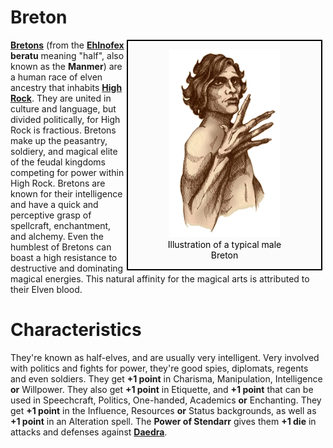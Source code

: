 # Breton

<div style="float: right; margin-right: 1%; background: #fbfbfc; border: 2px black solid;">
	<figure>
		<center><img src="/uploads/races/breton.png"
			height="300"
			alt="Breton">
		<figcaption style="color:black; margin-left: 2%; margin-right: 2%;">Illustration of a typical male Breton</figcaption></center>
	</figure>
</div>

**[Bretons](https://en.uesp.net/wiki/Lore:Breton)** (from the **[Ehlnofex](https://en.uesp.net/wiki/Lore:Ehlnofex_Languages)** **beratu** meaning "half", also known as the **Manmer**) are a human race of elven ancestry that inhabits **[High Rock](https://en.uesp.net/wiki/Lore:High_Rock)**. They are united in culture and language, but divided politically, for High Rock is fractious. Bretons make up the peasantry, soldiery, and magical elite of the feudal kingdoms competing for power within High Rock. Bretons are known for their intelligence and have a quick and perceptive grasp of spellcraft, enchantment, and alchemy. Even the humblest of Bretons can boast a high resistance to destructive and dominating magical energies. This natural affinity for the magical arts is attributed to their Elven blood.

# Characteristics
They're known as half-elves, and are usually very intelligent. Very involved with politics and fights for power, they're good spies, diplomats, regents and even soldiers. They get **+1 point** in Charisma, Manipulation, Intelligence **or** Willpower. They also get **+1 point** in Etiquette, and **+1 point** that can be used in Speechcraft, Politics, One-handed, Academics **or** Enchanting. They get **+1 point** in the Influence, Resources **or** Status backgrounds, as well as **+1 point** in an Alteration spell. The **Power of Stendarr** gives them **+1 die** in attacks and defenses against **[Daedra](https://uesp.net/wiki/Lore:Daedra)**.